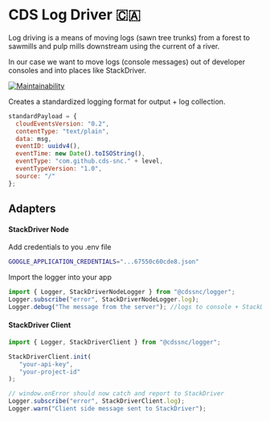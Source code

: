 # CDS Log Driver 🇨🇦

Log driving is a means of moving logs (sawn tree trunks) from a forest to sawmills and pulp mills downstream using the current of a river.

In our case we want to move logs (console messages) out of developer consoles and into places like StackDriver.

[![Maintainability](https://api.codeclimate.com/v1/badges/f3fbbbb66e6823d680c6/maintainability)](https://codeclimate.com/github/cds-snc/logDriver/maintainability)

Creates a standardized logging format for output + log collection.

```javascript
standardPayload = {
  cloudEventsVersion: "0.2",
  contentType: "text/plain",
  data: msg,
  eventID: uuidv4(),
  eventTime: new Date().toISOString(),
  eventType: "com.github.cds-snc." + level,
  eventTypeVersion: "1.0",
  source: "/"
};
```

## Adapters

#### StackDriver Node

Add credentials to you .env file

```bash
GOOGLE_APPLICATION_CREDENTIALS="...67550c60cde8.json"
```

Import the logger into your app

```javascript
import { Logger, StackDriverNodeLogger } from "@cdssnc/logger";
Logger.subscribe("error", StackDriverNodeLogger.log);
Logger.debug("The message from the server"); //logs to console + StackDriver
```

#### StackDriver Client
```javascript
import { Logger, StackDriverClient } from "@cdssnc/logger";

StackDriverClient.init(
   "your-api-key",
   "your-project-id"
);

// window.onError should now catch and report to StackDriver
Logger.subscribe("error", StackDriverClient.log);
Logger.warn("Client side message sent to StackDriver");
```
